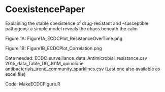 # CoexistencePaper
Explaining the stable coexistence of drug-resistant and -susceptible pathogens: a simple model reveals the chaos beneath the calm

Figure 1A: 
Figure1A_ECDCPlot_ResistanceOverTime.png

Figure 1B: 
Figure1B_ECDCPlot_Correlation.png

Data needed: 
ECDC_surveillance_data_Antimicrobial_resistance.csv
2015_data_Table_D6_J01M_quinolone antibacterials_trend_community_sparklines.csv
(Last one also available as excel file) 

Code: 
MakeECDCFigure.R